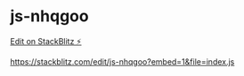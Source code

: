# js-nhqgoo

[Edit on StackBlitz ⚡️](https://stackblitz.com/edit/js-nhqgoo)

https://stackblitz.com/edit/js-nhqgoo?embed=1&file=index.js

